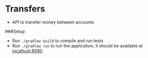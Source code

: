 Transfers
=========

 - API to transfer money between accounts
 

###Setup

 - Run `./gradlew build` to compile and run tests
 - Run `./gradlew run` to run the application, it should be available at [localhost:8080](http://localhost:8080)